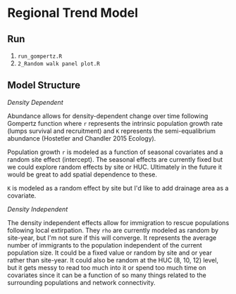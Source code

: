 # Regional Trend Model

## Run

1. `run_gompertz.R`
2. `2_Random walk panel plot.R`

## Model Structure

*Density Dependent*

Abundance allows for density-dependent change over time following Gompertz function where `r` represents the intrinsic population growth rate (lumps survival and recruitment) and `K` represents the semi-equalibrium abundance (Hostetler and Chandler 2015 Ecology).

Population growth `r` is modeled as a function of seasonal covariates and a random site effect (intercept). The seasonal effects are currently fixed but we could explore random effects by site or HUC. Ultimately in the future it would be great to add spatial dependence to these.

`K` is modeled as a random effect by site but I'd like to add drainage area as a covariate.

*Density Independent*

The density independent effects allow for immigration to rescue populations following local extirpation. They `rho` are currently modeled as random by site-year, but I'm not sure if this will converge. It represents the average number of immigrants to the population independent of the current population size. It could be a fixed value or random by site and or year rather than site-year. It could also be random at the HUC (8, 10, 12) level, but it gets messy to read too much into it or spend too much time on covariates since it can be a function of so many things related to the surrounding populations and network connectivity.
